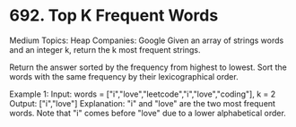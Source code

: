# 692. Top K Frequent Words
Medium
Topics: Heap
Companies: Google
Given an array of strings words and an integer k, return the k most frequent strings.

Return the answer sorted by the frequency from highest to lowest. Sort the words with the same frequency by their lexicographical order.

Example 1:
Input: words = ["i","love","leetcode","i","love","coding"], k = 2
Output: ["i","love"]
Explanation: "i" and "love" are the two most frequent words.
Note that "i" comes before "love" due to a lower alphabetical order.